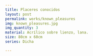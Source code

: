 ```yaml
---
title: Placeres conocidos
layout: post
permalink: works/known_pleasures
img: known_pleasures.jpg
img_quantity: 3
material: Acrílico sobre lienzo, lana.
size: 80cm x 60cm
series: Dicha

---
```

